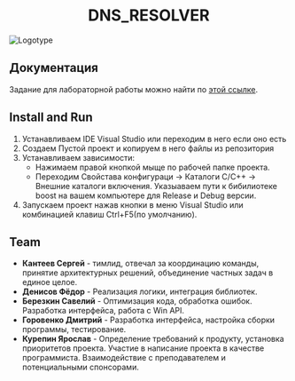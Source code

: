 <div align="center">

# DNS_RESOLVER
</div>

![Logotype](./images/image.webp)

## Документация
Задание для лабораторной работы можно найти по [этой ссылке](./docs/LR_TASK.md).

## Install and Run

1. Устанавливаем IDE Visual Studio или переходим в него если оно есть
2. Создаем Пустой проект и копируем в него файлы из репозитория
3. Устанавливаем зависимости:
   - Нажимаем правой кнопкой мыще по рабочей папке проекта.
   - Переходим Свойстава конфигураци -> Каталоги C/C++ -> Внешние каталоги включения. Указыаваем пути к бибилиотеке boost на вашем компьютере для Release и Debug версии.
4. Запускаем проект нажав кнопки в меню Visual Studio или комбинацией клавиш Ctrl+F5(по умолчанию).


## Team

- **Кантеев Сергей** - тимлид, отвечал за  координацию команды, принятие архитектурных решений, объединение частных задач в единое целое.
- **Денисов Фёдор** -  Реализация логики, интеграция библиотек.
- **Березкин Савелий** - Оптимизация кода, обработка ошибок. Разработка интерфейса, работа с Win API.
- **Горовенко Дмитрий** - Разработка интерфейса, настройка сборки программы, тестирование.
- **Курепин Ярослав** - Определение требований к продукту, установка приоритетов проекта. Участие в написание проекта в качестве программиста. Взаимодействие с преподавателем и потенциальными спонсорами.


